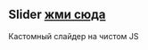 ## Slider [жми сюда](https://miroshairk.github.io/Component-Slider/)
Кастомный слайдер на чистом JS

